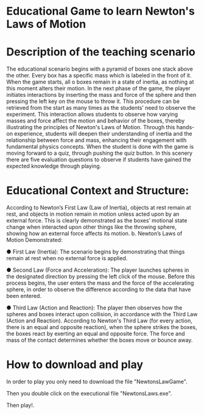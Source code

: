 # Educational Game to learn Newton's Laws of Motion
 
# Description of the teaching scenario  
The educational scenario begins with a pyramid of boxes one stack above the other. Every box has a 
specific mass which is labeled in the front of it. When the game starts, all o boxes remain in a state of 
inertia, as nothing at this moment alters their motion. In the next phase of the game, the player initiates 
interactions by inserting the mass and force of the sphere and then pressing the left key on the mouse 
to throw it. 
This procedure can be retrieved from the start as many times as the students’ need to observe 
the experiment. This interaction allows students to observe how varying masses and force affect the 
motion and behavior of the boxes, thereby illustrating the principles of Newton's Laws of Motion. 
Through this hands-on experience, students will deepen their understanding of inertia and the 
relationship between force and mass, enhancing their engagement with fundamental physics concepts. 
When the student is done with the game is moving forward to a quiz, through pushing the quiz button. 
In this scenery there are five evaluation questions to observe if students have gained the expected 
knowledge through playing. 


# Educational Context and Structure: 
According to Newton’s First Law (Law of Inertia), objects at rest remain at rest, and objects 
in motion remain in motion unless acted upon by an external force. This is clearly demonstrated 
as the boxes’ motional state change when interacted upon other things like the throwing sphere, 
showing how an external force affects its motion. 
b. Newton’s Laws of Motion Demonstrated: 

●  First Law (Inertia): The scenario begins by demonstrating that things remain at rest when 
no external force is applied.  

● Second Law (Force and Acceleration): The player launches spheres in the designated 
direction by pressing the left click of the mouse. Before this process begins, the user enters 
the mass and the force of the accelerating sphere, in order to observe the difference according 
to the data that have been entered. 

● Third Law (Action and Reaction): The player then observes how the spheres and boxes 
interact upon collision, in accordance with the Third Law (Action and Reaction). According to 
Newton's Third Law (for every action, there is an equal and opposite reaction), when the sphere 
strikes the boxes, the boxes react by exerting an equal and opposite force. 
The force and mass of the contact determines whether the boxes move or bounce away. 


# How to download and play 

In order to play you only need to download the file "NewtonsLawGame".


Then you double click on the executional file "NewtonsLaws.exe".


Then play!.
